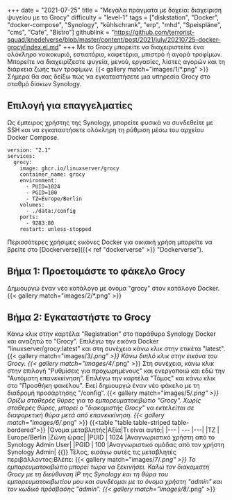 +++
date = "2021-07-25"
title = "Μεγάλα πράγματα με δοχεία: διαχείριση ψυγείου με το Grocy"
difficulty = "level-1"
tags = ["diskstation", "Docker", "docker-compose", "Synology", "kühlschrank", "erp", "mhd", "Speispläne", "cms", "Cafe", "Bistro"]
githublink = "https://github.com/terrorist-squad/knedelverse/blob/master/content/post/2021/july/20210725-docker-grocy/index.el.md"
+++
Με το Grocy μπορείτε να διαχειριστείτε ένα ολόκληρο νοικοκυριό, εστιατόριο, καφετέρια, μπιστρό ή αγορά τροφίμων. Μπορείτε να διαχειρίζεστε ψυγεία, μενού, εργασίες, λίστες αγορών και τη διάρκεια ζωής των τροφίμων.
{{< gallery match="images/1/*.png" >}}
Σήμερα θα σας δείξω πώς να εγκαταστήσετε μια υπηρεσία Grocy στο σταθμό δίσκων Synology.
## Επιλογή για επαγγελματίες
Ως έμπειρος χρήστης της Synology, μπορείτε φυσικά να συνδεθείτε με SSH και να εγκαταστήσετε ολόκληρη τη ρύθμιση μέσω του αρχείου Docker Compose.
```
version: "2.1"
services:
  grocy:
    image: ghcr.io/linuxserver/grocy
    container_name: grocy
    environment:
      - PUID=1024
      - PGID=100
      - TZ=Europe/Berlin
    volumes:
      - ./data:/config
    ports:
      - 9283:80
    restart: unless-stopped

```
Περισσότερες χρήσιμες εικόνες Docker για οικιακή χρήση μπορείτε να βρείτε στο [Dockerverse]({{< ref "dockerverse" >}} "Dockerverse").
## Βήμα 1: Προετοιμάστε το φάκελο Grocy
Δημιουργώ έναν νέο κατάλογο με όνομα "grocy" στον κατάλογο Docker.
{{< gallery match="images/2/*.png" >}}

## Βήμα 2: Εγκαταστήστε το Grocy
Κάνω κλικ στην καρτέλα "Registration" στο παράθυρο Synology Docker και αναζητώ το "Grocy". Επιλέγω την εικόνα Docker "linuxserver/grocy:latest" και στη συνέχεια κάνω κλικ στην ετικέτα "latest".
{{< gallery match="images/3/*.png" >}}
Κάνω διπλό κλικ στην εικόνα του Grocy.
{{< gallery match="images/4/*.png" >}}
Στη συνέχεια, κάνω κλικ στην επιλογή "Ρυθμίσεις για προχωρημένους" και ενεργοποιώ και εδώ την "Αυτόματη επανεκκίνηση". Επιλέγω την καρτέλα "Τόμος" και κάνω κλικ στο "Προσθήκη φακέλου". Εκεί δημιουργώ έναν νέο φάκελο με τη διαδρομή προσάρτησης "/config".
{{< gallery match="images/5/*.png" >}}
Ορίζω σταθερές θύρες για το εμπορευματοκιβώτιο "Grocy". Χωρίς σταθερές θύρες, μπορεί ο "διακομιστής Grocy" να εκτελείται σε διαφορετική θύρα μετά από επανεκκίνηση.
{{< gallery match="images/6/*.png" >}}
{{<table "table table-striped table-bordered">}}
|Όνομα μεταβλητής|Αξία|Τι είναι αυτό;|
|--- | --- |---|
|TZ | Europe/Berlin |Ζώνη ώρας|
|PUID | 1024 |Αναγνωριστικό χρήστη από το Synology Admin User|
|PGID |	100 |Αναγνωριστικό ομάδας από τον χρήστη Synology Admin|
{{</table>}}
Τέλος, εισάγω αυτές τις μεταβλητές περιβάλλοντος:Βλέπε:
{{< gallery match="images/7/*.png" >}}
Το εμπορευματοκιβώτιο μπορεί τώρα να ξεκινήσει. Καλώ τον διακομιστή Grocy με τη διεύθυνση IP της Synology και τη θύρα του εμπορευματοκιβωτίου μου και συνδέομαι με το όνομα χρήστη "admin" και τον κωδικό πρόσβασης "admin".
{{< gallery match="images/8/*.png" >}}

